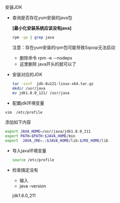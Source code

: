 安装JDK

- 查询是否存在yum安装的java包

    **[最小化安装系统应该没有java]**
    ```sh
    rpm -qa | grep java
    ```
    注意：存在yum安装的rpm包可能导致Sqoop无法启动
    - 删除命令  rpm -e --nodeps
    - 这里删除 java开头的就可以了

- 安装对应的JDK

    ```sh
    tar -zxvf  jdk-8u121-linux-x64.tar.gz
    mkdir /usr/java
    mv jdk1.8.0_121/ /usr/java
    ```

- 配置jdk环境变量

```sh
vim  /etc/profile
```
添加如下内容
```sh
export JAVA_HOME=/usr/java/jdk1.8.0_211
export PATH=$PATH:$JAVA_HOME/bin
export  JAVA_JRE=.:$JAVA_HOME/lib:$JRE_HOME/lib
```
- 导入java环境变量

    ```sh
    source /etc/profile
    ```

- 检查搞定没有
  - 输入 
  - java -version


  jdk1.8.0_211
